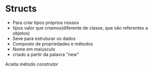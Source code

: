 # Structs
- Para criar tipos próprios nossos
- tipos valor que criamos(diferente de classe, que são referentes a objetos)
- Seve para estruturar os dados
- Composto de propriedades e métodos
- Nome em maiúsculo
- criado a partir da palavra "new"

Aceita método construtor
